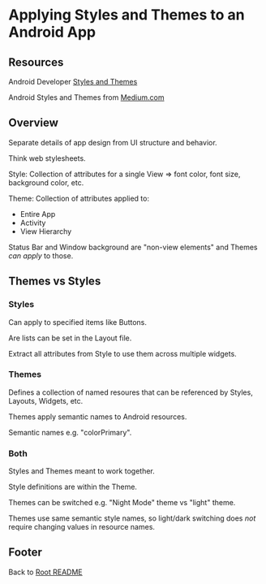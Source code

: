 # Applying Styles and Themes to an Android App

## Resources

Android Developer [Styles and Themes](https://developer.android.com/guide/topics/ui/look-and-feel/themes)

Android Styles and Themes from [Medium.com](https://medium.com/androiddevelopers/android-styling-themes-vs-styles-ebe05f917578)

## Overview

Separate details of app design from UI structure and behavior.

Think web stylesheets.

Style: Collection of attributes for a single View => font color, font size, background color, etc.

Theme: Collection of attributes applied to:

- Entire App
- Activity
- View Hierarchy

Status Bar and Window background are "non-view elements" and Themes *can apply* to those.

## Themes vs Styles

### Styles

Can apply to specified items like Buttons.

Are lists can be set in the Layout file.

Extract all attributes from Style to use them across multiple widgets.

### Themes

Defines a collection of named resoures that can be referenced by Styles, Layouts, Widgets, etc.

Themes apply semantic names to Android resources.

Semantic names e.g. "colorPrimary".

### Both

Styles and Themes meant to work together.

Style definitions are within the Theme.

Themes can be switched e.g. "Night Mode" theme vs "light" theme.

Themes use same semantic style names, so light/dark switching does *not* require changing values in resource names.

## Footer

Back to [Root README](../README.html)
